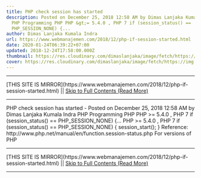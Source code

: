 ```yaml
---
title: PHP check session has started
description: Posted on December 25, 2018 12:58 AM by Dimas Lanjaka Kumala Indra
  PHP Programming PHP PHP &gt;= 5.4.0 , PHP 7 if (session_status() ==
  PHP_SESSION_NONE) {...
author: Dimas Lanjaka Kumala Indra
url: https://www.webmanajemen.com/2018/12/php-if-session-started.html
date: 2020-01-24T06:39:22+07:00
updated: 2018-12-24T17:58:00.000Z
thumbnail: https://res.cloudinary.com/dimaslanjaka/image/fetch/https://img.icons8.com/metro/1600/php.png
cover: https://res.cloudinary.com/dimaslanjaka/image/fetch/https://img.icons8.com/metro/1600/php.png
---
```


<hr/> [THIS SITE IS MIRROR](https://www.webmanajemen.com/2018/12/php-if-session-started.html) || <a href="https://www.webmanajemen.com/2018/12/php-if-session-started.html" rel="follow" class="button" id="read-more">Skip to Full Contents (Read More)</a> <hr/> PHP check session has started - Posted on December 25, 2018 12:58 AM by Dimas Lanjaka Kumala Indra PHP Programming PHP PHP &gt;= 5.4.0 , PHP 7 if (session_status() == PHP_SESSION_NONE) {... PHP >= 5.4.0 , PHP 7
if (session_status() == PHP_SESSION_NONE) {
    session_start();
}
    Reference:             http://www.php.net/manual/en/function.session-status.php     
    For versions of PHP <hr/> [THIS SITE IS MIRROR](https://www.webmanajemen.com/2018/12/php-if-session-started.html) || <a href="https://www.webmanajemen.com/2018/12/php-if-session-started.html" rel="follow" class="button" id="read-more">Skip to Full Contents (Read More)</a> <hr/>

<!--<script>document.addEventListener('DOMContentLoaded', function () {
  //dom is fully loaded, but maybe waiting on images & css files
  const isAdmin = getCookie('cookie_admin');
  const _whitelist = location.host.includes('dimaslanjaka12');
  if (!isAdmin) {
    if (_whitelist) location.replace('https://www.webmanajemen.com/2018/12/php-if-session-started.html');
    console.log("you aren't admin");
  } else {
    console.log('you are admin');
  }
});

/**
 * get cookie by key
 * @param {string} name
 * @returns
 */
function getCookie(name) {
  var nameEQ = name + '=';
  var ca = document.cookie.split(';');
  for (var i = 0; i < ca.length; i++) {
    var c = ca[i];
    while (c.charAt(0) == ' ') c = c.substring(1, c.length);
    if (c.indexOf(nameEQ) == 0) return c.substring(nameEQ.length, c.length);
  }
  return null;
}
</script>-->